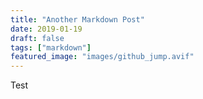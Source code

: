 ```yaml
---
title: "Another Markdown Post"
date: 2019-01-19
draft: false
tags: ["markdown"]
featured_image: "images/github_jump.avif"
---
```

 
 Test




